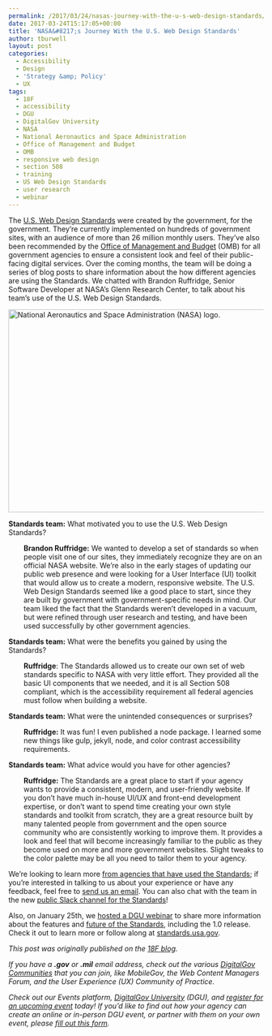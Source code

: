 ```yaml
---
permalink: /2017/03/24/nasas-journey-with-the-u-s-web-design-standards/
date: 2017-03-24T15:17:05+00:00
title: 'NASA&#8217;s Journey With the U.S. Web Design Standards'
author: tburwell
layout: post
categories:
  - Accessibility
  - Design
  - 'Strategy &amp; Policy'
  - UX
tags:
  - 18F
  - accessibility
  - DGU
  - DigitalGov University
  - NASA
  - National Aeronautics and Space Administration
  - Office of Management and Budget
  - OMB
  - responsive web design
  - section 508
  - training
  - US Web Design Standards
  - user research
  - webinar
---
```


The [U.S. Web Design Standards](https://standards.usa.gov/) were created by the government, for the government. They’re currently implemented on hundreds of government sites, with an audience of more than 26 million monthly users. They’ve also been recommended by the [Office of Management and Budget](https://policy.cio.gov/web-policy/look/) (OMB) for all government agencies to ensure a consistent look and feel of their public-facing digital services. Over the coming months, the team will be doing a series of blog posts to share information about the how different agencies are using the Standards. We chatted with Brandon Ruffridge, Senior Software Developer at NASA’s Glenn Research Center, to talk about his team’s use of the U.S. Web Design Standards.

<img class="aligncenter size-full wp-image-386329" src="https://www.digitalgov.gov/files/2017/03/600-x-400-NASA-logo.jpg" alt="National Aeronautics and Space Administration (NASA) logo." width="600" height="400" />

**Standards team:** What motivated you to use the U.S. Web Design Standards?

<p style="padding-left: 30px">
  <strong>Brandon Ruffridge:</strong> We wanted to develop a set of standards so when people visit one of our sites, they immediately recognize they are on an official NASA website. We’re also in the early stages of updating our public web presence and were looking for a User Interface (UI) toolkit that would allow us to create a modern, responsive website. The U.S. Web Design Standards seemed like a good place to start, since they are built by government with government-specific needs in mind. Our team liked the fact that the Standards weren’t developed in a vacuum, but were refined through user research and testing, and have been used successfully by other government agencies.
</p>

**Standards team:** What were the benefits you gained by using the Standards?

<p style="padding-left: 30px">
  <strong>Ruffridge</strong>: The Standards allowed us to create our own set of web standards specific to NASA with very little effort. They provided all the basic UI components that we needed, and it is all Section 508 compliant, which is the accessibility requirement all federal agencies must follow when building a website.
</p>

**Standards team:** What were the unintended consequences or surprises?

<p style="padding-left: 30px">
  <strong>Ruffridge:</strong> It was fun! I even published a node package. I learned some new things like gulp, jekyll, node, and color contrast accessibility requirements.
</p>

**Standards team:** What advice would you have for other agencies?

<p style="padding-left: 30px">
  <strong>Ruffridge:</strong> The Standards are a great place to start if your agency wants to provide a consistent, modern, and user-friendly website. If you don’t have much in-house UI/UX and front-end development expertise, or don’t want to spend time creating your own style standards and toolkit from scratch, they are a great resource built by many talented people from government and the open source community who are consistently working to improve them. It provides a look and feel that will become increasingly familiar to the public as they become used on more and more government websites. Slight tweaks to the color palette may be all you need to tailor them to your agency.
</p>

We’re looking to learn more [from agencies that have used the Standards](https://github.com/18F/web-design-standards/blob/develop/WHO_IS_USING_USWDS.md); if you’re interested in talking to us about your experience or have any feedback, feel free to [send us an email](mailto:uswebdesignstandards@gsa.gov). You can also chat with the team in the new [public Slack channel for the Standards](https://chat.18f.gov./)!

Also, on January 25th, we [hosted a DGU webinar](https://www.youtube.com/watch?v=VUPbn1phbxk) to share more information about the features and [future of the Standards](https://18f.gsa.gov/2016/12/22/charting-the-future-of-the-draft-us-web-design-standards/), including the 1.0 release. Check it out to learn more or follow along at [standards.usa.gov](https://standards.usa.gov/).

<div class="hdivider">
</div>

_This post was originally published on the [18F blog](https://18f.gsa.gov/blog/)._ 

_If you have a **.gov** or **.mil** email address, check out the various [DigitalGov Communities](https://www.digitalgov.gov/communities/) that you can join, like MobileGov, the Web Content Managers Forum, and the User Experience (UX) Community of Practice._ 

_Check out our Events platform, [DigitalGov University](https://www.digitalgov.gov/digitalgov-university/) (DGU), and [register for an upcoming event](https://www.digitalgov.gov/events/) today! If you’d like to find out how your agency can create an online or in-person DGU event, or partner with them on your own event, please [fill out this form](https://www.digitalgov.gov/digitalgov-university/digitalgov-university-event-and-training-request-form/)._